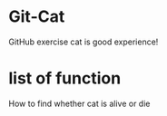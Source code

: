 # Git-Cat

GitHub exercise cat is good experience!

# list of function

How to find whether cat is alive or die